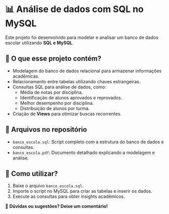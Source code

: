 # 📊 Análise de dados com SQL no MySQL

Este projeto foi desenvolvido para modelar e analisar um banco de dados escolar utilizando **SQL e MySQL**.

## 📌 O que esse projeto contém?
- Modelagem do banco de dados relacional para armazenar informações acadêmicas.
- Relacionamento entre tabelas utilizando chaves estrangeiras.
- Consultas SQL para análise de dados, como:
  - Média de notas por disciplina.
  - Identificação de alunos aprovados e reprovados.
  - Melhor desempenho por disciplina.
  - Distribuição de alunos por turma.
- Criação de **Views** para otimizar buscas recorrentes.

## 📂 Arquivos no repositório
- `banco_escola.sql`: Script completo com a estrutura do banco de dados e consultas.
- `banco_escola.pdf`: Documento detalhado explicando a modelagem e análise.

## 🚀 Como utilizar?
1. Baixe o arquivo `banco_escola.sql`.
2. Importe o script no MySQL para criar as tabelas e inserir os dados.
3. Execute as consultas para obter insights acadêmicos.

📌 **Dúvidas ou sugestões? Deixe um comentário!**
